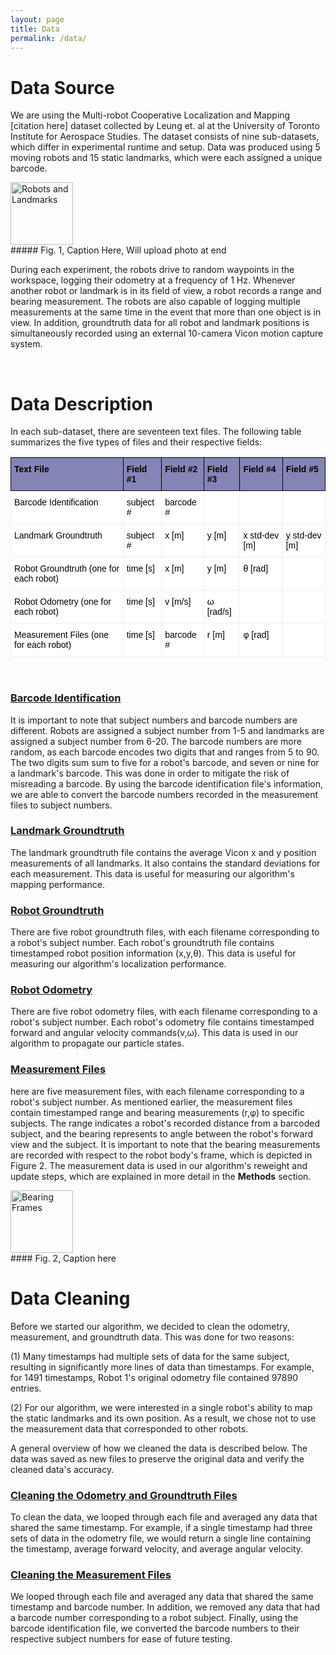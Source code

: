 ```yaml
---
layout: page
title: Data
permalink: /data/
---
```


# Data Source
We are using the Multi-robot Cooperative Localization and Mapping [citation here] dataset collected by Leung et. al at the University of Toronto Institute for Aerospace Studies. The dataset consists of nine sub-datasets, which differ in experimental runtime and setup. Data was produced using 5 moving robots and 15 static landmarks, which were each assigned a unique barcode. 
<br>
<div>
  <img src="https://echen4628.github.io/fastslam1/assets/img/Robot_and_Landmarks.png" alt="Robots and Landmarks" width="100" />
</div>
##### Fig. 1, Caption Here, Will upload photo at end

<br>

During each experiment, the robots drive to random waypoints in the workspace, logging their odometry at a frequency of 1 Hz. Whenever another robot or landmark is in its field of view, a robot records a range and bearing measurement. The robots are also capable of logging multiple measurements at the same time in the event that more than one object is in view. In addition, groundtruth data for all robot and landmark positions is simultaneously recorded using an external 10-camera Vicon motion capture system.

<br>
 
# Data Description
In each sub-dataset, there are seventeen text files. The following table summarizes the five types of files and their respective fields:
<br>
<style type="text/css">
.tg  {border-collapse:collapse;border-spacing:0;}
.tg td{border-color:black;border-style:solid;border-width:1px;font-family:Arial, sans-serif;font-size:14px;
  overflow:hidden;padding:10px 5px;word-break:normal;}
.tg th{border-color:black;border-style:solid;border-width:1px;font-family:Arial, sans-serif;font-size:14px;
  font-weight:normal;overflow:hidden;padding:10px 5px;word-break:normal;}
.tg .tg-e5wy{background-color:#8584b6;color:#000000;font-weight:bold;text-align:left;vertical-align:top}
.tg .tg-u4ra{background-color:#ffffff;border-color:#efefef;color:#000000;text-align:left;vertical-align:top}
</style>
<table class="tg">
<thead>
  <tr>
    <th class="tg-e5wy">Text File</th>
    <th class="tg-e5wy">Field #1</th>
    <th class="tg-e5wy">Field #2</th>
    <th class="tg-e5wy">Field #3</th>
    <th class="tg-e5wy">Field #4</th>
    <th class="tg-e5wy">Field #5</th>
  </tr>
</thead>
<tbody>
  <tr>
    <td class="tg-u4ra">Barcode Identification</td>
    <td class="tg-u4ra">subject #</td>
    <td class="tg-u4ra">barcode #</td>
    <td class="tg-u4ra"></td>
    <td class="tg-u4ra"></td>
    <td class="tg-u4ra"></td>
  </tr>
  <tr>
    <td class="tg-u4ra">Landmark Groundtruth</td>
    <td class="tg-u4ra">subject #</td>
    <td class="tg-u4ra">x [m]</td>
    <td class="tg-u4ra">y [m]</td>
    <td class="tg-u4ra">x std-dev [m]</td>
    <td class="tg-u4ra">y std-dev [m]</td>
  </tr>
  <tr>
    <td class="tg-u4ra">Robot Groundtruth (one for each robot)</td>
    <td class="tg-u4ra">time [s]</td>
    <td class="tg-u4ra">x [m]</td>
    <td class="tg-u4ra">y [m]</td>
    <td class="tg-u4ra">θ [rad]</td>
    <td class="tg-u4ra"></td>
  </tr>
  <tr>
    <td class="tg-u4ra">Robot Odometry (one for each robot)</td>
    <td class="tg-u4ra">time [s]</td>
    <td class="tg-u4ra">v [m/s]</td>
    <td class="tg-u4ra">ω [rad/s]</td>
    <td class="tg-u4ra"></td>
    <td class="tg-u4ra"></td>
  </tr>
  <tr>
    <td class="tg-u4ra">Measurement Files (one for each robot)</td>
    <td class="tg-u4ra">time [s]</td>
    <td class="tg-u4ra">barcode #</td>
    <td class="tg-u4ra">r [m]</td>
    <td class="tg-u4ra">φ [rad]</td>
    <td class="tg-u4ra"></td>
  </tr>
</tbody>
</table>
<br>

### <u>Barcode Identification</u>
It is important to note that subject numbers and barcode numbers are different. Robots are assigned a subject number from 1-5 and landmarks are assigned a subject number from 6-20. The barcode numbers are more random, as each barcode encodes two digits that and ranges from 5 to 90. The two digits sum sum to five for a robot's barcode, and seven or nine for a landmark's barcode. This was done in order to mitigate the risk of misreading a barcode. By using the barcode identification file's information, we are able to convert the barcode numbers recorded in the measurement files to subject numbers. 

### <u>Landmark Groundtruth</u>
The landmark groundtruth file contains the average Vicon x and y position measurements of all landmarks. It also contains the standard deviations for each measurement. This data is useful for measuring our algorithm's mapping performance.

### <u>Robot Groundtruth</u>
There are five robot groundtruth files, with each filename corresponding to a robot's subject number. Each robot's groundtruth file contains timestamped robot position information (x,y,θ). This data is useful for measuring our algorithm's localization performance.

### <u>Robot Odometry</u>
There are five robot odometry files, with each filename corresponding to a robot's subject number. Each robot's odometry file contains timestamped forward and angular velocity commands(v,ω). This data is used in our algorithm to propagate our particle states.

### <u>Measurement Files</u>
here are five measurement files, with each filename corresponding to a robot's subject number. As mentioned earlier, the measurement files contain timestamped range and bearing measurements (r,φ) to specific subjects. The range indicates a robot's recorded distance from a barcoded subject, and the bearing represents to angle between the robot's forward view and the subject. It is important to note that the bearing measurements are recorded with respect to the robot body's frame, which is depicted in Figure 2. The measurement data is used in our algorithm's reweight and update steps, which are explained in more detail in the <b>Methods</b> section.

<div>
  <img src="https://echen4628.github.io/fastslam1/assets/img/Bearing_Frames.png" alt="Bearing Frames" width="100" />
</div>
#### Fig. 2, Caption here

<br>

# Data Cleaning
Before we started our algorithm, we decided to clean the odometry, measurement, and groundtruth data. This was done for two reasons: 

(1) Many timestamps had multiple sets of data for the same subject, resulting in significantly more lines of data than timestamps. For example, for 1491 timestamps, Robot 1's original odometry file contained 97890 entries.

(2) For our algorithm, we were interested in a single robot's ability to map the static landmarks and its own position. As a result, we chose not to use the measurement data that corresponded to other robots.

A general overview of how we cleaned the data is described below. The data was saved as new files to preserve the original data and verify the cleaned data's accuracy. 

### <u>Cleaning the Odometry and Groundtruth Files</u>
To clean the data, we looped through each file and averaged any data that shared the same timestamp. For example, if a single timestamp had three sets of data in the odometry file, we would return a single line containing the timestamp, average forward velocity, and average angular velocity.

### <u>Cleaning the Measurement Files</u>
We looped through each file and averaged any data that shared the same timestamp and barcode number. In addition, we removed any data that had a barcode number corresponding to a robot subject. Finally, using the barcode identification file, we converted the barcode numbers to their respective subject numbers for ease of future testing.